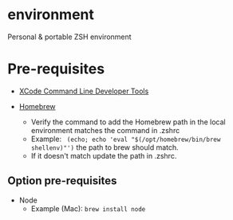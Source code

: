 # environment
Personal & portable ZSH environment

# Pre-requisites

* [XCode Command Line Developer Tools](https://mac.install.guide/commandlinetools/index.html)

* [Homebrew](https://docs.brew.sh/Installation)
  * Verify the command to add the Homebrew path in the local environment matches the command in .zshrc
  * Example: ` (echo; echo 'eval "$(/opt/homebrew/bin/brew shellenv)"')` the path to brew should match.
  * If it doesn't match update the path in .zshrc.
 
## Option pre-requisites

* Node
  * Example (Mac): `brew install node` 
